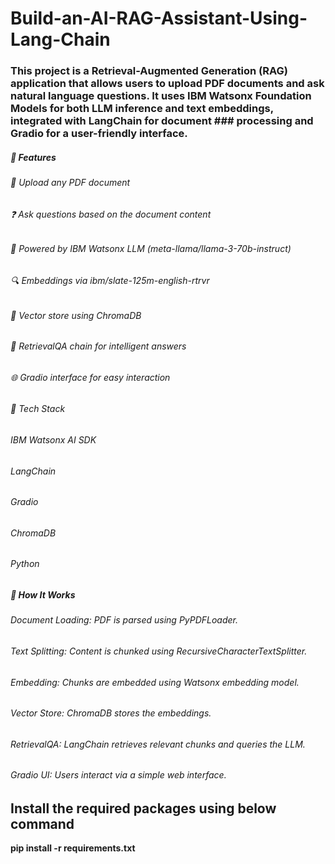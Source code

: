 # Build-an-AI-RAG-Assistant-Using-Lang-Chain
### This project is a Retrieval-Augmented Generation (RAG) application that allows users to upload PDF documents and ask natural language questions. It uses IBM Watsonx Foundation Models for both LLM inference and text embeddings, integrated with LangChain for document ### processing and Gradio for a user-friendly interface.

##### 🔧 Features
###### 📄 Upload any PDF document
###### ❓ Ask questions based on the document content
###### 🤖 Powered by IBM Watsonx LLM (meta-llama/llama-3-70b-instruct)
###### 🔍 Embeddings via ibm/slate-125m-english-rtrvr
###### 🧱 Vector store using ChromaDB
###### 🧠 RetrievalQA chain for intelligent answers
###### 🌐 Gradio interface for easy interaction
###### 🧰 Tech Stack
###### IBM Watsonx AI SDK
###### LangChain
###### Gradio
###### ChromaDB
###### Python
##### 🚀 How It Works
###### Document Loading: PDF is parsed using PyPDFLoader.
###### Text Splitting: Content is chunked using RecursiveCharacterTextSplitter.
###### Embedding: Chunks are embedded using Watsonx embedding model.
###### Vector Store: ChromaDB stores the embeddings.
###### RetrievalQA: LangChain retrieves relevant chunks and queries the LLM.
###### Gradio UI: Users interact via a simple web interface.

## Install the required packages using below command
**pip install -r requirements.txt**
